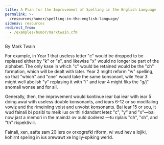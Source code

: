 ```yaml
---
title: A Plan for the Improvement of Spelling in the English Language
permalink: >-
  /resources/humor/spelling-in-the-english-language/
sidenav: resources
redirect_from:
  - /examples/humor/marktwain.cfm
---
```


By Mark Twain

For example, in Year 1 that useless letter "c" would be dropped to be replased either by "k" or "s", and likewise "x" would no longer be part of the alphabet. The only kase in which "c" would be retained would be the "ch" formation, which will be dealt with later. Year 2 might reform "w" spelling, so that "which" and "one" would take the same konsonant, wile Year 3 might well abolish "y" replasing it with "i" and iear 4 might fiks the "g/j" anomali wonse and for all.

Generally, then, the improvement would kontinue iear bai iear with iear 5 doing awai with useless double konsonants, and iears 6-12 or so modifaiing vowlz and the rimeiniing voist and unvoist konsonants. Bai iear 15 or sou, it wud fainali bi posibl tu meik ius ov thi ridandant letez "c", "y" and "x"—bai now jast a memori in the maindz ov ould doderez —tu riplais "ch", "sh", and "th" rispektivili.

Fainali, xen, aafte sam 20 iers ov orxogrefkl riform, wi wud hev a lojikl, kohirnt speling in ius xrewawt xe Ingliy-spiking werld.
